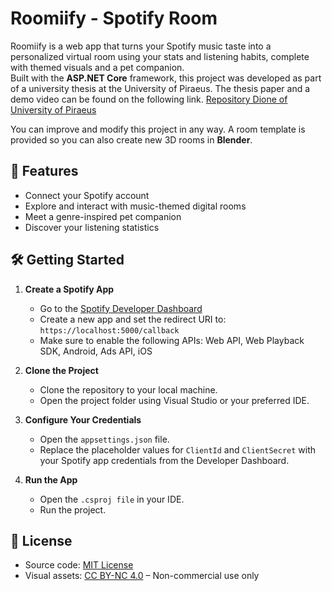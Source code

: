 # Roomiify - Spotify Room

Roomiify is a web app that turns your Spotify music taste into a personalized virtual room using your stats and listening habits, complete with themed visuals and a pet companion.  
Built with the **ASP.NET Core** framework, this project was developed as part of a university thesis at the University of Piraeus. The thesis paper and a demo video can be found on the following link.
[Repository Dione of University of Piraeus](https://dione.lib.unipi.gr/xmlui/handle/unipi/17920)

You can improve and modify this project in any way. A room template is provided so you can also create new 3D rooms in **Blender**.


## 🚀 Features

- Connect your Spotify account
- Explore and interact with music-themed digital rooms
- Meet a genre-inspired pet companion
- Discover your listening statistics


## 🛠️ Getting Started

1. **Create a Spotify App**  
   - Go to the [Spotify Developer Dashboard](https://developer.spotify.com/dashboard) 
   - Create a new app and set the redirect URI to: `https://localhost:5000/callback` 
   - Make sure to enable the following APIs: Web API, Web Playback SDK, Android, Ads API, iOS  

2. **Clone the Project**  
   - Clone the repository to your local machine.
   - Open the project folder using Visual Studio or your preferred IDE.

3. **Configure Your Credentials**  
   - Open the `appsettings.json` file.
   - Replace the placeholder values for `ClientId` and `ClientSecret` with your Spotify app credentials from the Developer Dashboard.

4. **Run the App**  
   - Open the `.csproj file` in your IDE.
   - Run the project.
   

## 📄 License

- Source code: [MIT License](LICENSE)  
- Visual assets: [CC BY-NC 4.0](ASSETS_LICENSE) – Non-commercial use only
